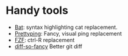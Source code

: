 # Handy tools

- [Bat](https://github.com/sharkdp/bat): syntax highlighting cat replacement.
- [Prettyping](http://denilson.sa.nom.br/prettyping/): Fancy, visual ping replacement
- [FZF](https://github.com/junegunn/fzf): ctrl-R replacement
- [diff-so-fancy](https://github.com/so-fancy/diff-so-fancy) Better git diff
